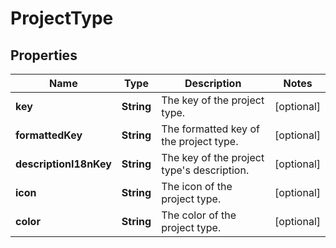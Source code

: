 # ProjectType

## Properties
Name | Type | Description | Notes
------------ | ------------- | ------------- | -------------
**key** | **String** | The key of the project type. |  [optional]
**formattedKey** | **String** | The formatted key of the project type. |  [optional]
**descriptionI18nKey** | **String** | The key of the project type&#x27;s description. |  [optional]
**icon** | **String** | The icon of the project type. |  [optional]
**color** | **String** | The color of the project type. |  [optional]

